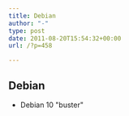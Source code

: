 ```yaml
---
title: Debian
author: "-"
type: post
date: 2011-08-20T15:54:32+00:00
url: /?p=458

---
```

## Debian

- Debian 10 "buster"
